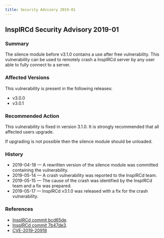```yaml
---
title: Security Advisory 2019-01
---
```


## InspIRCd Security Advisory 2019-01

### Summary

The silence module before v3.1.0 contains a use after free vulnerability. This vulnerability can be used to remotely crash a InspIRCd server by any user able to fully connect to a server.

### Affected Versions

This vulnerability is present in the following releases:

* v3.0.0
* v3.0.1

### Recommended Action

This vulnerability is fixed in version 3.1.0. It is strongly recommended that all affected users upgrade.

If upgrading is not possible then the silence module should be unloaded.

### History

* 2019-04-18 &mdash; A rewritten version of the silence module was committed containing the vulnerability.
* 2019-05-14 &mdash; A crash vulnerability was reported to the InspIRCd team.
* 2019-05-15 &mdash; The cause of the crash was identified by the InspIRCd team and a fix was prepared.
* 2019-05-17 &mdash; InspIRCd v3.1.0 was released with a fix for the crash vulnerability.

### References

* [InspIRCd commit bcd65de](https://github.com/inspircd/inspircd/commit/bcd65de1ec4bb71591ae417fee649d7ecd37cd57).
* [InspIRCd commit 7b47de3](https://github.com/inspircd/inspircd/commit/7b47de3c194f239c5fea09a0e49696c9af017d51).
* [CVE-2019-20918](https://cve.mitre.org/cgi-bin/cvename.cgi?name=CVE-2019-20918)
